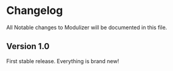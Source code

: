 # Changelog

All Notable changes to Modulizer will be documented in this file.

## Version 1.0
First stable release. Everything is brand new!

